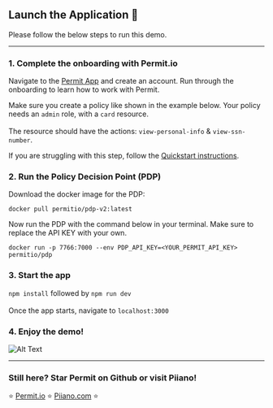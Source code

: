 <h2>Launch the Application 🚀</h2>

Please follow the below steps to run this demo.

---

<h3>1. Complete the onboarding with Permit.io</h3>

Navigate to the [Permit App](https://app.permit.io/) and create an account. Run through the onboarding to learn how to work with Permit.

Make sure you create a policy like shown in the example below. Your policy needs an `admin` role, with a `card` resource.
<br /><br />
The resource should have the actions: `view-personal-info` & `view-ssn-number`.

If you are struggling with this step, follow the [Quickstart instructions](https://docs.permit.io/quickstart).

<h3>2. Run the Policy Decision Point (PDP)</h3>

Download the docker image for the PDP:

`docker pull permitio/pdp-v2:latest`

Now run the PDP with the command below in your terminal. Make sure to replace the API KEY with your own.

`docker run -p 7766:7000 --env PDP_API_KEY=<YOUR_PERMIT_API_KEY> permitio/pdp`

<h3>3. Start the app</h3>

`npm install` followed by `npm run dev`
<br /><br />
Once the app starts, navigate to `localhost:3000`

<h3>4. Enjoy the demo!</h3>

![Alt Text](https://media.giphy.com/media/CnhXn5Z9OUCYTzBAVr/giphy.gif)

---

<h3>Still here? Star Permit on Github or visit Piiano!</h3>

⭐ [Permit.io](https://github.com/permitio/opal) ⭐ [Piiano.com](https://piiano.com) ⭐
<br />
